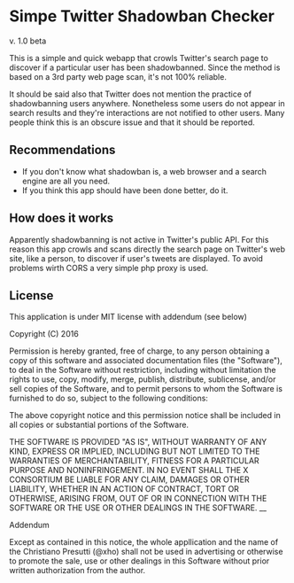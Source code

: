 # Simpe Twitter Shadowban Checker
v. 1.0 beta

This is a simple and quick webapp that crowls Twitter's search page to discover if a particular user has been shadowbanned.
Since the method is based on a 3rd party web page scan, it's not 100% reliable.

It should be said also that Twitter does not mention the practice of shadowbanning users anywhere. Nonetheless some users do not appear in search results and they're interactions are not notified to other users.
Many people think this is an obscure issue and that it should be reported.

## Recommendations
* If you don't know what shadowban is, a web browser and a search engine are all you need.
* If you think this app should have been done better, do it.

## How does it works
Apparently shadowbanning is not active in Twitter's public API. For this reason this app crowls and scans directly the search page on Twitter's web site, like a person, to discover if user's tweets are displayed.  To avoid problems wirth CORS a very simple php proxy is used.

## License

This application is under MIT license with addendum (see below)

Copyright (C) 2016

Permission is hereby granted, free of charge, to any person obtaining a copy of this software and associated documentation files (the "Software"), to deal in the Software without restriction, including without limitation the rights to use, copy, modify, merge, publish, distribute, sublicense, and/or sell copies of the Software, and to permit persons to whom the Software is furnished to do so, subject to the following conditions:

The above copyright notice and this permission notice shall be included in all copies or substantial portions of the Software.

THE SOFTWARE IS PROVIDED "AS IS", WITHOUT WARRANTY OF ANY KIND, EXPRESS OR IMPLIED, INCLUDING BUT NOT LIMITED TO THE WARRANTIES OF MERCHANTABILITY, FITNESS FOR A PARTICULAR PURPOSE AND NONINFRINGEMENT. IN NO EVENT SHALL THE X CONSORTIUM BE LIABLE FOR ANY CLAIM, DAMAGES OR OTHER LIABILITY, WHETHER IN AN ACTION OF CONTRACT, TORT OR OTHERWISE, ARISING FROM, OUT OF OR IN CONNECTION WITH THE SOFTWARE OR THE USE OR OTHER DEALINGS IN THE SOFTWARE.
__

Addendum

Except as contained in this notice, the whole appllication and the name of the Christiano Presutti (@xho) shall not be used in advertising or otherwise to promote the sale, use or other dealings in this Software without prior written authorization from the author.
